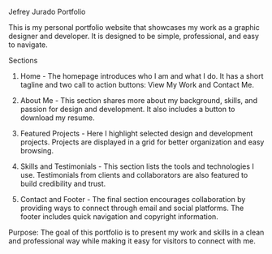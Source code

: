 Jefrey Jurado Portfolio

This is my personal portfolio website that showcases my work as a graphic designer and developer. It is designed to be simple, professional, and easy to navigate.

Sections

1. Home - The homepage introduces who I am and what I do. It has a short tagline and two call to action buttons: View My Work and Contact Me.

2. About Me - This section shares more about my background, skills, and passion for design and development. It also includes a button to download my resume.

3. Featured Projects - Here I highlight selected design and development projects. Projects are displayed in a grid for better organization and easy browsing.

4. Skills and Testimonials - This section lists the tools and technologies I use. Testimonials from clients and collaborators are also featured to build credibility and trust.

5. Contact and Footer - The final section encourages collaboration by providing ways to connect through email and social platforms. The footer includes quick navigation and copyright information.

Purpose: The goal of this portfolio is to present my work and skills in a clean and professional way while making it easy for visitors to connect with me.
